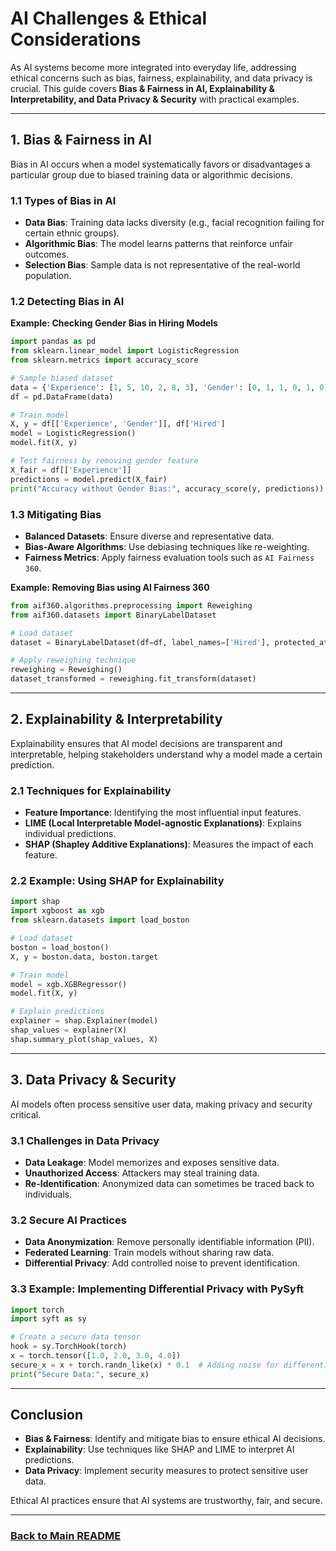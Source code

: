# AI Challenges & Ethical Considerations

As AI systems become more integrated into everyday life, addressing ethical concerns such as bias, fairness, explainability, and data privacy is crucial. This guide covers **Bias & Fairness in AI, Explainability & Interpretability, and Data Privacy & Security** with practical examples.

---

## 1. Bias & Fairness in AI
Bias in AI occurs when a model systematically favors or disadvantages a particular group due to biased training data or algorithmic decisions.

### 1.1 Types of Bias in AI
- **Data Bias**: Training data lacks diversity (e.g., facial recognition failing for certain ethnic groups).
- **Algorithmic Bias**: The model learns patterns that reinforce unfair outcomes.
- **Selection Bias**: Sample data is not representative of the real-world population.

### 1.2 Detecting Bias in AI
**Example: Checking Gender Bias in Hiring Models**
```python
import pandas as pd
from sklearn.linear_model import LogisticRegression
from sklearn.metrics import accuracy_score

# Sample biased dataset
data = {'Experience': [1, 5, 10, 2, 8, 3], 'Gender': [0, 1, 1, 0, 1, 0], 'Hired': [0, 1, 1, 0, 1, 0]}
df = pd.DataFrame(data)

# Train model
X, y = df[['Experience', 'Gender']], df['Hired']
model = LogisticRegression()
model.fit(X, y)

# Test fairness by removing gender feature
X_fair = df[['Experience']]
predictions = model.predict(X_fair)
print("Accuracy without Gender Bias:", accuracy_score(y, predictions))
```
### 1.3 Mitigating Bias
- **Balanced Datasets**: Ensure diverse and representative data.
- **Bias-Aware Algorithms**: Use debiasing techniques like re-weighting.
- **Fairness Metrics**: Apply fairness evaluation tools such as `AI Fairness 360`.

**Example: Removing Bias using AI Fairness 360**
```python
from aif360.algorithms.preprocessing import Reweighing
from aif360.datasets import BinaryLabelDataset

# Load dataset
dataset = BinaryLabelDataset(df=df, label_names=['Hired'], protected_attribute_names=['Gender'])

# Apply reweighing technique
reweighing = Reweighing()
dataset_transformed = reweighing.fit_transform(dataset)
```

---

## 2. Explainability & Interpretability
Explainability ensures that AI model decisions are transparent and interpretable, helping stakeholders understand why a model made a certain prediction.

### 2.1 Techniques for Explainability
- **Feature Importance**: Identifying the most influential input features.
- **LIME (Local Interpretable Model-agnostic Explanations)**: Explains individual predictions.
- **SHAP (Shapley Additive Explanations)**: Measures the impact of each feature.

### 2.2 Example: Using SHAP for Explainability
```python
import shap
import xgboost as xgb
from sklearn.datasets import load_boston

# Load dataset
boston = load_boston()
X, y = boston.data, boston.target

# Train model
model = xgb.XGBRegressor()
model.fit(X, y)

# Explain predictions
explainer = shap.Explainer(model)
shap_values = explainer(X)
shap.summary_plot(shap_values, X)
```

---

## 3. Data Privacy & Security
AI models often process sensitive user data, making privacy and security critical.

### 3.1 Challenges in Data Privacy
- **Data Leakage**: Model memorizes and exposes sensitive data.
- **Unauthorized Access**: Attackers may steal training data.
- **Re-Identification**: Anonymized data can sometimes be traced back to individuals.

### 3.2 Secure AI Practices
- **Data Anonymization**: Remove personally identifiable information (PII).
- **Federated Learning**: Train models without sharing raw data.
- **Differential Privacy**: Add controlled noise to prevent identification.

### 3.3 Example: Implementing Differential Privacy with PySyft
```python
import torch
import syft as sy

# Create a secure data tensor
hook = sy.TorchHook(torch)
x = torch.tensor([1.0, 2.0, 3.0, 4.0])
secure_x = x + torch.randn_like(x) * 0.1  # Adding noise for differential privacy
print("Secure Data:", secure_x)
```

---

## Conclusion
- **Bias & Fairness**: Identify and mitigate bias to ensure ethical AI decisions.
- **Explainability**: Use techniques like SHAP and LIME to interpret AI predictions.
- **Data Privacy**: Implement security measures to protect sensitive user data.

Ethical AI practices ensure that AI systems are trustworthy, fair, and secure.

---
### [Back to Main README](../README.md)
